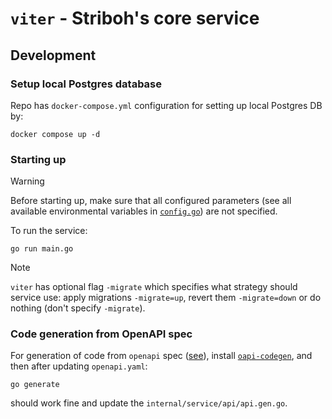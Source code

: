 # `viter` - Striboh's core service

## Development

### Setup local Postgres database

Repo has `docker-compose.yml` configuration for setting up local
Postgres DB by:

```shell
docker compose up -d
```

### Starting up

> [!WARNING]
>
> Before starting up, make sure that all configured parameters (see
> all available environmental variables in
> [`config.go`](./internal/config/config.go)) are not specified.

To run the service:

```shell
go run main.go
```

> [!NOTE] 
>
> `viter` has optional flag `-migrate` which specifies what
> strategy should service use: apply migrations `-migrate=up`, revert
> them `-migrate=down` or do nothing (don't specify `-migrate`).

### Code generation from OpenAPI spec

For generation of code from `openapi` spec
([see](./openapi/openapi.yaml)), install
[`oapi-codegen`](https://github.com/oapi-codegen/oapi-codegen), and
then after updating `openapi.yaml`:

```shell
go generate
```

should work fine and update the `internal/service/api/api.gen.go`.
